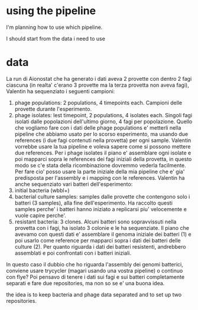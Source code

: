 # using the pipeline

I'm planning how to use which pipeline.

I should start from the data i need to use

# data

La run di Aionostat che ha generato i dati aveva 2 provette con dentro 2 fagi ciascuna (in realta' c'erano 3 provette ma la terza provetta non aveva fagi), Valentin ha sequenziato i seguenti campioni:
1. phage populations: 2 populations, 4 timepoints each. Campioni delle provette durante l'esperimento.
2. phage isolates: lest timepoint, 2 populations, 4 isolates each. Singoli fagi isolati dalle popolazioni dell'ultimo giorno, 4 fagi per popolazione.
Quello che vogliamo fare con i dati delle phage populations e' metterli nella pipeline che abbiamo usato per lo scorso esperimento, ma usando due references (i due fagi contenuti nella provetta) per ogni sample. Valentin vorrebbe usare la tua pipeline e voleva sapere come si possono mettere due references.
Per i phage isolates il piano e' assemblare ogni isolate e poi mapparci sopra le references dei fagi iniziali della provetta, in questo modo se c'e stata della ricombinazione dovremmo vederla facilmente. Per fare cio' posso usare la parte iniziale della mia pipeline che e' gia' predisposta per l'assembly e i mapping con le references.
Valentin ha anche sequenziato vari batteri dell'esperimento:
1. initial bacteria (wbbl+)
2. bacterial culture samples: samples dalle provette che contengono solo i batteri (3 samples), alla fine dell'esperimento. Ha raccolto questi samples perche' i batteri hanno iniziato a replicarsi piu' velocemente e vuole capire perche'.
3. resistant bacteria: 3 clones. Alcuni batteri sono sopravvissuti nella provetta con i fagi, ha isolato 3 colonie e le ha sequenziate.
Il piano che avevamo con questi dati e' assemblare il genoma iniziale dei batteri (1) e poi usarlo come reference per mapparci sopra i dati dei batteri delle culture (2). Per quanto riguarda i dati dei batteri resistenti, andrebbero assemblati e poi confrontati con i batteri iniziali.

In questo caso il dubbio che ho riguarda l'assembly dei genomi batterici, conviene usare trycycler (magari usando una vostra pipeline) o continuo con flye?
Poi pensavo di tenere i dati sui fagi e sui batteri completamente separati e fare due repositories, ma non so se e' una buona idea.

the idea is to keep bacteria and phage data separated and to set up two repositories.



